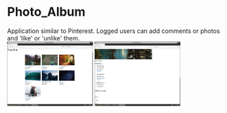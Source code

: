 # Photo_Album
Application similar to Pinterest. Logged users can add comments or photos and 'like' or 'unlike' them.<br>
<img src="photoalbum/static/images/Photo_album_01.png" alt="Photoalbum" width="200" height="150"/>
<img src="photoalbum/static/images/Photo_album_02.png" alt="Photoalbum" width="200" height="150"/>
